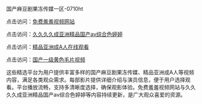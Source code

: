 国产麻豆剧果冻传媒一区-0710ht

点击访问：<a href="https://heiliaoow5kzm.pages.dev">免费羞羞视频网站</a>

点击访问：<a href="https://heiliao2dmwwy.pages.dev">久久久久成亚洲精品国产av综合色婷婷</a>

点击访问：<a href="https://heiliaoll4qsx.pages.dev">精品亚洲成A人在线观看</a>

点击访问：<a href="https://heiliaoe8ajia.pages.dev">国产一级黄色毛片视频</a>

这些精选平台为用户提供丰富多样的国产麻豆剧果冻传媒、精品亚洲成A人等视频内容，满足各类观众需求。每部影片提供详细介绍与演员信息，便于用户选择观看。平台播放流畅，支持多清晰度选择，确保观影体验。免费羞羞视频网站与久久久久成亚洲精品国产av综合色婷婷等内容持续更新，是广大观众喜爱的资源。

<span style="display:none;">[Canonical link](）</span>
